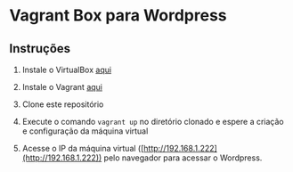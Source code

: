 # Vagrant Box para Wordpress

## Instruções

1. Instale o VirtualBox [aqui](https://www.virtualbox.org/wiki/Downloads)

2. Instale o Vagrant [aqui](https://www.vagrantup.com/downloads.html)

3. Clone este repositório

4. Execute o comando `vagrant up` no diretório clonado e espere a criação e configuração da máquina virtual

5. Acesse o IP da máquina virtual ([http://192.168.1.222](http://192.168.1.222)) pelo navegador para acessar o Wordpress.
